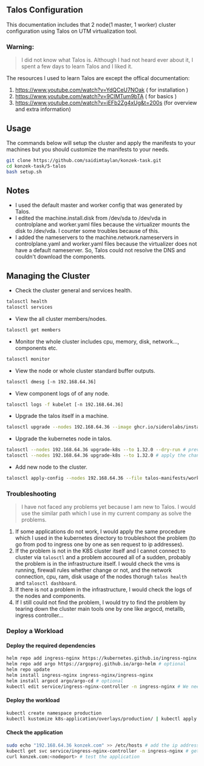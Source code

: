 ## Talos Configuration

This documentation includes that 2 node(1 master, 1 worker) cluster configuration using Talos on UTM virtualization tool.

### Warning:
> I did not know what Talos is. Although I had not heard ever about it, I spent a few days to learn Talos and I liked it.

The resources I used to learn Talos are except the offical documentation:
1. https://www.youtube.com/watch?v=YdQCeU7NOak ( for installation )
2. https://www.youtube.com/watch?v=9CIMTum9bTA ( for basics )
3. https://www.youtube.com/watch?v=iEFb2Zg4xUg&t=200s (for overview and extra information)


## Usage
The commands below will setup the cluster and apply the manifests to your machines but you should customize the manifests to your needs.
```bash
git clone https://github.com/saidimtaylan/konzek-task.git
cd konzek-task/5-talos
bash setup.sh
```

## Notes
- I used the default master and worker config that was generated by Talos.
- I edited the machine.install.disk from /dev/sda to /dev/vda in controlplane and worker.yaml files because the virtualizer mounts the disk to /dev/vda. I counter some troubles because of this.
- I added the nameservers to the machine.network.nameservers in controlplane.yaml and worker.yaml files because the virtualizer does not have a default nameserver. So, Talos could not resolve the DNS and couldn't download the components.

## Managing the Cluster
- Check the cluster general and services health.
```bash
talosctl health
talosctl services
```
- View the all cluster members/nodes.
```bash
talosctl get members
```
- Monitor the whole cluster includes cpu, memory, disk, network..., components etc.
```bash
talosctl monitor
```
- View the node or whole cluster standard buffer outputs.
```bash
talosctl dmesg [-n 192.168.64.36]
```
- View component logs of of any node.
```bash
talosctl logs -f kubelet [-n 192.168.64.36]
```
- Upgrade the talos itself in a machine.
```bash
talosctl upgrade --nodes 192.168.64.36 --image ghcr.io/siderolabs/installer:v1.9.1
```
- Upgrade the kubernetes node in talos.
```bash
talosctl --nodes 192.168.64.36 upgrade-k8s --to 1.32.0 --dry-run # preview the changes
talosctl --nodes 192.168.64.36 upgrade-k8s --to 1.32.0 # apply the changes  
```
- Add new node to the cluster.
```bash
talosctl apply-config --nodes 192.168.64.36 --file talos-manifests/worker.yaml
```

### Troubleshooting
> I have not faced any problems yet because I am new to Talos. I would use the similar path which I use in my current company as solve the problems.
1. If some applications do not work, I would apply the same procedure which I used in the kubernetes directory to troubleshoot the problem (to go from pod to ingress one by one as sen request to ip addresses).
2. If the problem is not in the K8S cluster itself and I cannot connect to cluster via `talosctl` and a problem accoured all of a sudden, probably the problem is in the infrastructure itself. I would check the vms is running, firewall rules whether change or not, and the network connection, cpu, ram, disk usage of the nodes thorugh `talos health` and `talosctl dashboard`.
3. If there is not a problem in the infrastructure, I would check the logs of the nodes and components.
4. If I still could not find the problem, I would try to find the problem by tearing down the cluster main tools one by one like argocd, metallb, ingress controller...

### Deploy a Workload
#### Deploy the required dependencies
```bash
helm repo add ingress-nginx https://kubernetes.github.io/ingress-nginx
helm repo add argo https://argoproj.github.io/argo-helm # optional
helm repo update
helm install ingress-nginx ingress-nginx/ingress-nginx
helm install argocd argo/argo-cd # optional
kubectl edit service/ingress-nginx-controller -n ingress-nginx # We need to change the type of the service from LoadBalancer to NodePort since we have not load balancer and a public IP address.
```
#### Deploy the workload
```bash
kubectl create namespace production
kubectl kustomize k8s-application/overlays/production/ | kubectl apply -f -
```

#### Check the application
```bash
sudo echo "192.168.64.36 konzek.com" >> /etc/hosts # add the ip address to the hosts file to test the application
kubectl get svc service/ingress-nginx-controller -n ingress-nginx # get the nodeport of the ingress-nginx-controller
curl konzek.com:<nodeport> # test the application
```